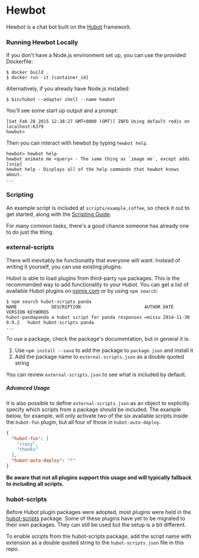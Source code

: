 # Hewbot

Hewbot is a chat bot built on the [Hubot][hubot] framework.

[hubot]: http://hubot.github.com

### Running Hewbot Locally

If you don't have a Node.js environment set up, you can use the provided Dockerfile:
```
$ docker build .
$ docker run -it [container_id]
```
Alternatively, if you already have Node.js installed:
```
$ bin/hubot --adapter shell --name hewbot 
```
You'll see some start up output and a prompt:
```
[Sat Feb 28 2015 12:38:27 GMT+0000 (GMT)] INFO Using default redis on localhost:6379
hewbot>
```
Then you can interact with hewbot by typing `hewbot help`.
```
hewbot> hewbot help
hewbot animate me <query> - The same thing as `image me`, except adds [snip]
hewbot help - Displays all of the help commands that hewbot knows about.
...
```

### Scripting

An example script is included at `scripts/example.coffee`, so check it out to
get started, along with the [Scripting Guide][scripting-docs].

For many common tasks, there's a good chance someone has already one to do just
the thing.

[scripting-docs]: https://github.com/github/hubot/blob/master/docs/scripting.md

### external-scripts

There will inevitably be functionality that everyone will want. Instead of
writing it yourself, you can use existing plugins.

Hubot is able to load plugins from third-party `npm` packages. This is the
recommended way to add functionality to your Hubot. You can get a list of
available Hubot plugins on [npmjs.com][npmjs] or by using `npm search`:
```
$ npm search hubot-scripts panda
NAME             DESCRIPTION                        AUTHOR DATE       VERSION KEYWORDS
hubot-pandapanda a hubot script for panda responses =missu 2014-11-30 0.9.2   hubot hubot-scripts panda
...
```

To use a package, check the package's documentation, but in general it is:

1. Use `npm install --save` to add the package to `package.json` and install it
2. Add the package name to `external-scripts.json` as a double quoted string

You can review `external-scripts.json` to see what is included by default.

##### Advanced Usage

It is also possible to define `external-scripts.json` as an object to
explicitly specify which scripts from a package should be included. The example
below, for example, will only activate two of the six available scripts inside
the `hubot-fun` plugin, but all four of those in `hubot-auto-deploy`.

```json
{
  "hubot-fun": [
    "crazy",
    "thanks"
  ],
  "hubot-auto-deploy": "*"
}
```

**Be aware that not all plugins support this usage and will typically fallback
to including all scripts.**

[npmjs]: https://www.npmjs.com

### hubot-scripts

Before Hubot plugin packages were adopted, most plugins were held in the
[hubot-scripts][hubot-scripts] package. Some of these plugins have yet to be
migrated to their own packages. They can still be used but the setup is a bit
different.

To enable scripts from the hubot-scripts package, add the script name with
extension as a double quoted string to the `hubot-scripts.json` file in this
repo.

[hubot-scripts]: https://github.com/github/hubot-scripts
